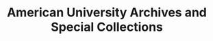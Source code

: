 ---
layout: repo
title: "American University Archives and Special Collections"
id: 24015
permalink: repos/24015/
---